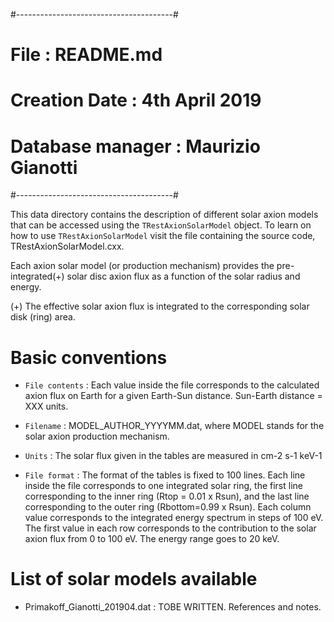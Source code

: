 #---------------------------------------#
# File : README.md						#
# Creation Date : 4th April 2019		#
# Database manager : Maurizio Gianotti	#
#---------------------------------------#

This data directory contains the description of different solar axion models that can be accessed using the `TRestAxionSolarModel` object. To learn on how to use `TRestAxionSolarModel` visit the file containing the source code, TRestAxionSolarModel.cxx.

Each axion solar model (or production mechanism) provides the pre-integrated(+) solar disc axion flux as a function of the solar radius and energy.

(+) The effective solar axion flux is integrated to the corresponding solar disk (ring) area.

Basic conventions
=================

- `File contents` : Each value inside the file corresponds to the calculated axion flux on Earth for a given Earth-Sun distance. Sun-Earth distance = XXX units. 

- `Filename` : MODEL_AUTHOR_YYYYMM.dat, where MODEL stands for the solar axion production mechanism.

- `Units` : The solar flux given in the tables are measured in cm-2 s-1 keV-1

- `File format` : The format of the tables is fixed to 100 lines. Each line inside the file corresponds to one integrated solar ring, the first line corresponding to the inner ring (Rtop = 0.01 x Rsun), and the last line corresponding to the outer ring (Rbottom=0.99 x Rsun). Each column value corresponds to the integrated energy spectrum in steps of 100 eV. The first value in each row corresponds to the contribution to the solar axion flux from 0 to 100 eV. The energy range goes to 20 keV.


List of solar models available
==============================

- Primakoff_Gianotti_201904.dat : TOBE WRITTEN. References and notes.

